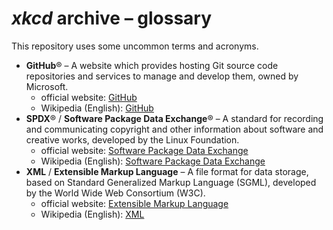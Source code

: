 <!--
SPDX-FileContributor: author: gabldotink | email:gabl@gabl.ink | github:gabldotink
SPDX-FileCopyrightText: No rights reserved.
SPDX-FileName: ./glossary.md
SPDX-FileName: DOCUMENTATION
SPDX-FileType: SOURCE
SPDX-FileType: TEXT
SPDX-LicenseConcluded: CC0-1.0
SPDX-License-Identifier: CC0-1.0
-->

# _xkcd_ archive – glossary

This repository uses some uncommon terms and acronyms.

* **GitHub**® – A website which provides hosting Git source code repositories and services to manage and develop them, owned by Microsoft.
  * official website: [GitHub](https://github.com/)
  * Wikipedia (English): [GitHub](https://en.wikipedia.org/wiki/GitHub)
* **SPDX**® / **Software Package Data Exchange**® – A standard for recording and communicating copyright and other information about software and creative works, developed by the Linux Foundation.
  * official website: [Software Package Data Exchange](https://spdx.dev/)
  * Wikipedia (English): [Software Package Data Exchange](https://en.wikipedia.org/wiki/Software_Package_Data_Exchange)
* **XML** / **Extensible Markup Language** – A file format for data storage, based on Standard Generalized Markup Language (SGML), developed by the World Wide Web Consortium (W3C).
  * official website: [Extensible Markup Language](https://www.w3.org/XML/)
  * Wikipedia (English): [XML](https://en.wikipedia.org/wiki/XML)
